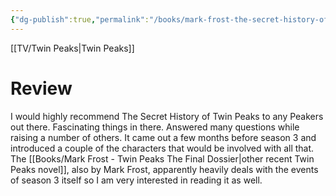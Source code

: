 ```yaml
---
{"dg-publish":true,"permalink":"/books/mark-frost-the-secret-history-of-twin-peaks/","created":"2024-06-07","updated":"2024-08-28"}
---
```



[[TV/Twin Peaks\|Twin Peaks]]

# Review

I would highly recommend The Secret History of Twin Peaks to any Peakers out there. Fascinating things in there. Answered many questions while raising a number of others. It came out a few months before season 3 and introduced a couple of the characters that would be involved with all that. The [[Books/Mark Frost - Twin Peaks The Final Dossier\|other recent Twin Peaks novel]], also by Mark Frost, apparently heavily deals with the events of season 3 itself so I am very interested in reading it as well.

